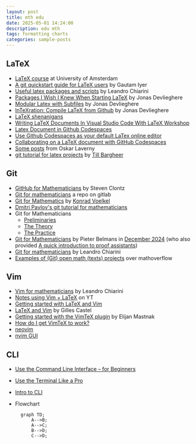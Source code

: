 ```yaml
---
layout: post
title: mth edu
date: 2025-05-01 14:24:00
description: edu mth
tags: formatting charts
categories: sample-posts
---
```


## LaTeX

- [LaTeX course](https://uva-fnwi.github.io/LaTeX/) at University of Amsterdam
- [A git quickstart guide for LaTeX users](https://www.math.cmu.edu/~gautam/sj/blog/20130929-git-quickstart.html) by Gautam Iyer
- [Useful latex packages and scripts](https://www.lchiarini.com/latex/2025/02/10/Useful.html) by Leandro Chiarini
- [Packages I Wish I Knew When Starting LaTeX](https://jonasdevlieghere.com/post/latex-packages-i-wish-i-knew/) by Jonas Devlieghere
- [Modular Latex with Subfiles](https://jonasdevlieghere.com/post/modular-latex-with-subfiles/) by Jonas Devlieghere
- [InTeXration: Compile LaTeX from Github](https://jonasdevlieghere.com/post/intexration-compile-latex-from-github/) by Jonas Devlieghere
- [LaTeX shenanigans](https://idrissi.eu/post/latex-shenanigans/)
- [Writing LaTeX Documents In Visual Studio Code With LaTeX Workshop](https://medium.com/@rcpassos/writing-latex-documents-in-visual-studio-code-with-latex-workshop-d9af6a6b2815)
- [Latex Document in Github Codespaces](https://www.zonca.dev/posts/2023-03-16-latex-github-codespaces)
- [Use Github Codespaces as your default LaTex online editor](https://andsfonseca.medium.com/use-github-codespaces-as-your-default-latex-online-editor-5519baf49224)
- [Collaborating on a LaTeX document with GitHub Codespaces](https://docs.calkit.org/tutorials/latex-codespaces/)
- [Some posts](https://www.actuarial.science/categories/automation/) from Oskar Laverny
- [git tutorial for latex projects](https://www.desy.de/~bargheer/gitintro/git.html) by [Till Bargheer](https://www.desy.de/~bargheer/)

## Git

- [GitHub for Mathematicians](https://g4m.code4math.org/frontmatter.html) by Steven Clontz
- [Git for mathematicians](https://gitlab.bcamath.org/fponce/git-for-mathematicians) a repo on gitlab
- [Git for Mathematics](https://www.konradvoelkel.com/2015/05/git-for-math/) by [Konrad Voelkel](https://www.konradvoelkel.com/)
- [Dmitri Pavlov's git tutorial for mathematicians](https://dmitripavlov.org/git)
- Git for Mathematicians
  - [Preliminaries](https://idrissi.eu/post/git-1-preliminaries/)
  - [The Theory](https://idrissi.eu/post/git-2-theory/)
  - [The Practice](https://idrissi.eu/post/git-3-practice/)
- [Git for Mathematicians](https://math.uni.lu/grace/assets/git.pdf) by Pieter Belmans in [December 2024](https://math.uni.lu/grace/activities/#git) (who also provided [A quick introduction to proof assistants](https://math.uni.lu/grace/assets/kickoff-lean.pdf))
- [Git for mathematicians](https://www.lchiarini.com/git/2022/05/28/Git-for-mathematicians.html) by Leandro Chiarini
- [Examples of (Git) open math (texts) projects](https://mathoverflow.net/questions/282340/examples-of-git-open-math-texts-projects) over mathoverflow

## Vim

- [Vim for mathematicians](https://www.lchiarini.com/vim/2022/05/28/Vim-for-mathematicians.html) by Leandro Chiarini
- [Notes using Vim + LaTeX](https://www.youtube.com/watch?v=DOtM1mrWjUo) on YT
- [Getting started with LaTeX and Vim](https://web.ma.utexas.edu/users/vandyke/notes/getting_started_latex_vim/getting_started.pdf)
- [LaTeX and Vim](https://castel.dev/post/lecture-notes-1/) by Gilles Castel
- [Getting started with the VimTeX plugin](https://ejmastnak.com/tutorials/vim-latex/vimtex/) by Elijan Mastnak
- [How do I get VimTeX to work?](https://www.reddit.com/r/neovim/comments/1am88bp/how_do_i_get_vimtex_to_work/?rdt=63475)
- [neovim](https://www.reddit.com/r/neovim/wiki/index/getting-started/?rdt=36290)
 - [nvim GUI](https://neovim.io/doc/user/gui.html)

## CLI

- [Use the Command Line Interface – for Beginners](https://www.freecodecamp.org/news/how-to-use-the-cli-beginner-guide/)
- [Use the Terminal Like a Pro](https://www.freecodecamp.org/news/command-line-for-beginners/)
- [Intro to CLI](https://tutorial.djangogirls.org/en/intro_to_command_line/)

- Flowchart

  ```mermaid
    graph TD;
        A-->B;
        A-->C;
        B-->D;
        C-->D;
  ```